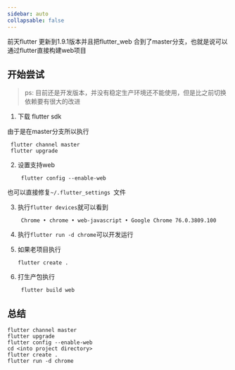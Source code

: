 ```yaml
---
sidebar: auto
collapsable: false
---
```

前天flutter 更新到1.9.1版本并且把flutter_web 合到了master分支，也就是说可以通过flutter直接构建web项目

## 开始尝试

>ps: 目前还是开发版本，并没有稳定生产环境还不能使用，但是比之前切换依赖要有很大的改进

1. 下载 flutter sdk

由于是在master分支所以执行

     flutter channel master
     flutter upgrade

2. 设置支持web

        flutter config --enable-web

  也可以直接修复`~/.flutter_settings `文件

3. 执行`flutter devices`就可以看到

        Chrome • chrome • web-javascript • Google Chrome 76.0.3809.100
4. 执行`flutter run -d chrome`可以开发运行
5. 如果老项目执行

       flutter create .

6. 打生产包执行

        flutter build web

## 总结

	flutter channel master
	flutter upgrade
	flutter config --enable-web
	cd <into project directory>
	flutter create .
	flutter run -d chrome
